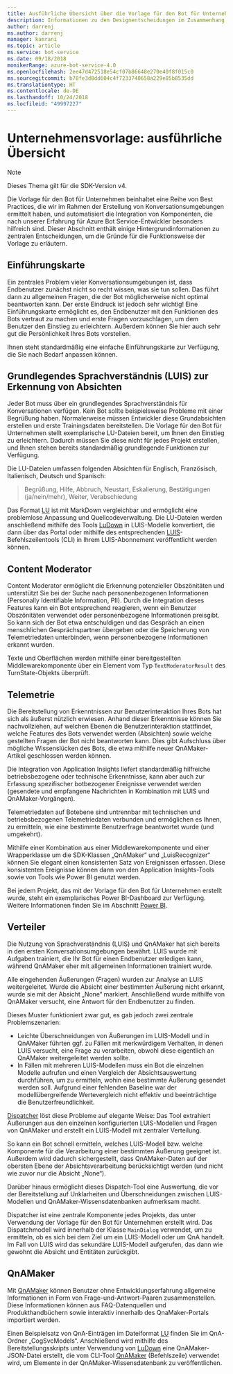 ```yaml
---
title: Ausführliche Übersicht über die Vorlage für den Bot für Unternehmen | Microsoft-Dokumentation
description: Informationen zu den Designentscheidungen im Zusammenhang mit der Vorlage für den Bot für Unternehmen
author: darrenj
ms.author: darrenj
manager: kamrani
ms.topic: article
ms.service: bot-service
ms.date: 09/18/2018
monikerRange: azure-bot-service-4.0
ms.openlocfilehash: 2ee47d472518e54cf07b86648e270e40f8f015c0
ms.sourcegitcommit: b78fe3d8dd604c4f7233740658a229e85b8535dd
ms.translationtype: HT
ms.contentlocale: de-DE
ms.lasthandoff: 10/24/2018
ms.locfileid: "49997227"
---
```

# <a name="enterprise-template---detailed-overview"></a>Unternehmensvorlage: ausführliche Übersicht

> [!NOTE]
> Dieses Thema gilt für die SDK-Version v4. 

Die Vorlage für den Bot für Unternehmen beinhaltet eine Reihe von Best Practices, die wir im Rahmen der Erstellung von Konversationsumgebungen ermittelt haben, und automatisiert die Integration von Komponenten, die nach unserer Erfahrung für Azure Bot Service-Entwickler besonders hilfreich sind. Dieser Abschnitt enthält einige Hintergrundinformationen zu zentralen Entscheidungen, um die Gründe für die Funktionsweise der Vorlage zu erläutern.

## <a name="introduction-card"></a>Einführungskarte

Ein zentrales Problem vieler Konversationsumgebungen ist, dass Endbenutzer zunächst nicht so recht wissen, was sie tun sollen. Das führt dann zu allgemeinen Fragen, die der Bot möglicherweise nicht optimal beantworten kann. Der erste Eindruck ist jedoch sehr wichtig! Eine Einführungskarte ermöglicht es, den Endbenutzer mit den Funktionen des Bots vertraut zu machen und erste Fragen vorzuschlagen, um dem Benutzer den Einstieg zu erleichtern. Außerdem können Sie hier auch sehr gut die Persönlichkeit Ihres Bots vorstellen.

Ihnen steht standardmäßig eine einfache Einführungskarte zur Verfügung, die Sie nach Bedarf anpassen können.

## <a name="basic-language-understanding-luis-intents"></a>Grundlegendes Sprachverständnis (LUIS) zur Erkennung von Absichten

Jeder Bot muss über ein grundlegendes Sprachverständnis für Konversationen verfügen. Kein Bot sollte beispielsweise Probleme mit einer Begrüßung haben. Normalerweise müssen Entwickler diese Grundabsichten erstellen und erste Trainingsdaten bereitstellen. Die Vorlage für den Bot für Unternehmen stellt exemplarische LU-Dateien bereit, um Ihnen den Einstieg zu erleichtern. Dadurch müssen Sie diese nicht für jedes Projekt erstellen, und Ihnen stehen bereits standardmäßig grundlegende Funktionen zur Verfügung.

Die LU-Dateien umfassen folgenden Absichten für Englisch, Französisch, Italienisch, Deutsch und Spanisch:

> Begrüßung, Hilfe, Abbruch, Neustart, Eskalierung, Bestätigungen (ja/nein/mehr), Weiter, Verabschiedung

Das Format [LU](https://github.com/Microsoft/botbuilder-tools/blob/master/packages/Ludown/docs/lu-file-format.md) ist mit MarkDown vergleichbar und ermöglicht eine problemlose Anpassung und Quellcodeverwaltung. Die LU-Dateien werden anschließend mithilfe des Tools [LuDown](https://github.com/Microsoft/botbuilder-tools/tree/master/packages/Ludown) in LUIS-Modelle konvertiert, die dann über das Portal oder mithilfe des entsprechenden [LUIS](https://github.com/Microsoft/botbuilder-tools/tree/master/packages/LUIS)-Befehlszeilentools (CLI) in Ihrem LUIS-Abonnement veröffentlicht werden können.

## <a name="content-moderator"></a>Content Moderator

Content Moderator ermöglicht die Erkennung potenzieller Obszönitäten und unterstützt Sie bei der Suche nach personenbezogenen Informationen (Personally Identifiable Information, PII). Durch die Integration dieses Features kann ein Bot entsprechend reagieren, wenn ein Benutzer Obszönitäten verwendet oder personenbezogene Informationen preisgibt. So kann sich der Bot etwa entschuldigen und das Gespräch an einen menschlichen Gesprächspartner übergeben oder die Speicherung von Telemetriedaten unterbinden, wenn personenbezogene Informationen erkannt wurden.

Texte und Oberflächen werden mithilfe einer bereitgestellten Middlewarekomponente über ein Element vom Typ ```TextModeratorResult``` des TurnState-Objekts überprüft.

## <a name="telemetry"></a>Telemetrie

Die Bereitstellung von Erkenntnissen zur Benutzerinteraktion Ihres Bots hat sich als äußerst nützlich erwiesen. Anhand dieser Erkenntnisse können Sie nachvollziehen, auf welchen Ebenen die Benutzerinteraktion stattfindet, welche Features des Bots verwendet werden (Absichten) sowie welche gestellten Fragen der Bot nicht beantworten kann. Dies gibt Aufschluss über mögliche Wissenslücken des Bots, die etwa mithilfe neuer QnAMaker-Artikel geschlossen werden können.

Die Integration von Application Insights liefert standardmäßig hilfreiche betriebsbezogene oder technische Erkenntnisse, kann aber auch zur Erfassung spezifischer botbezogener Ereignisse verwendet werden (gesendete und empfangene Nachrichten in Kombination mit LUIS und QnAMaker-Vorgängen).

Telemetriedaten auf Botebene sind untrennbar mit technischen und betriebsbezogenen Telemetriedaten verbunden und ermöglichen es Ihnen, zu ermitteln, wie eine bestimmte Benutzerfrage beantwortet wurde (und umgekehrt).

Mithilfe einer Kombination aus einer Middlewarekomponente und einer Wrapperklasse um die SDK-Klassen „QnAMaker“ und „LuisRecognizer“ können Sie elegant einen konsistenten Satz von Ereignissen erfassen. Diese konsistenten Ereignisse können dann von den Application Insights-Tools sowie von Tools wie Power BI genutzt werden.

Bei jedem Projekt, das mit der Vorlage für den Bot für Unternehmen erstellt wurde, steht ein exemplarisches Power BI-Dashboard zur Verfügung. Weitere Informationen finden Sie im Abschnitt [Power BI](bot-builder-enterprise-template-powerbi.md).

## <a name="dispatcher"></a>Verteiler

Die Nutzung von Sprachverständnis (LUIS) und QnAMaker hat sich bereits in den ersten Konversationsumgebungen bewährt. LUIS wurde mit Aufgaben trainiert, die Ihr Bot für einen Endbenutzer erledigen kann, während QnAMaker eher mit allgemeinen Informationen trainiert wurde.

Alle eingehenden Äußerungen (Fragen) wurden zur Analyse an LUIS weitergeleitet. Wurde die Absicht einer bestimmten Äußerung nicht erkannt, wurde sie mit der Absicht „None“ markiert. Anschließend wurde mithilfe von QnAMaker versucht, eine Antwort für den Endbenutzer zu finden.

Dieses Muster funktioniert zwar gut, es gab jedoch zwei zentrale Problemszenarien:

- Leichte Überschneidungen von Äußerungen im LUIS-Modell und in QnAMaker führten ggf. zu Fällen mit merkwürdigem Verhalten, in denen LUIS versucht, eine Frage zu verarbeiten, obwohl diese eigentlich an QnAMaker weitergeleitet werden sollte.
- In Fällen mit mehreren LUIS-Modellen muss ein Bot die einzelnen Modelle aufrufen und einen Vergleich der Absichtsauswertung durchführen, um zu ermitteln, wohin eine bestimmte Äußerung gesendet werden soll. Aufgrund einer fehlenden Baseline war der modellübergreifende Wertevergleich nicht effektiv und beeinträchtige die Benutzerfreundlichkeit.

[Dispatcher](https://docs.microsoft.com/en-us/azure/bot-service/bot-builder-tutorial-dispatch?view=azure-bot-service-4.0&tabs=csaddref%2Ccsbotconfig) löst diese Probleme auf elegante Weise: Das Tool extrahiert Äußerungen aus den einzelnen konfigurierten LUIS-Modellen und Fragen von QnAMaker und erstellt ein LUIS-Modell mit zentraler Verteilung.

So kann ein Bot schnell ermitteln, welches LUIS-Modell bzw. welche Komponente für die Verarbeitung einer bestimmten Äußerung geeignet ist. Außerdem wird dadurch sichergestellt, dass QnAMaker-Daten auf der obersten Ebene der Absichtsverarbeitung berücksichtigt werden (und nicht wie zuvor nur die Absicht „None“).

Darüber hinaus ermöglicht dieses Dispatch-Tool eine Auswertung, die vor der Bereitstellung auf Unklarheiten und Überschneidungen zwischen LUIS-Modellen und QnAMaker-Wissensdatenbanken aufmerksam macht.

Dispatcher ist eine zentrale Komponente jedes Projekts, das unter Verwendung der Vorlage für den Bot für Unternehmen erstellt wird. Das Dispatchmodell wird innerhalb der Klasse `MainDialog` verwendet, um zu ermitteln, ob es sich bei dem Ziel um ein LUIS-Modell oder um QnA handelt. Im Fall von LUIS wird das sekundäre LUIS-Modell aufgerufen, das dann wie gewohnt die Absicht und Entitäten zurückgibt.

## <a name="qnamaker"></a>QnAMaker

Mit [QnAMaker](https://www.qnamaker.ai/) können Benutzer ohne Entwicklungserfahrung allgemeine Informationen in Form von Frage-und-Antwort-Paaren zusammenstellen. Diese Informationen können aus FAQ-Datenquellen und Produkthandbüchern sowie interaktiv innerhalb des QnaMaker-Portals importiert werden.

Einen Beispielsatz von QnA-Einträgen im Dateiformat [LU](https://github.com/Microsoft/botbuilder-tools/blob/master/packages/Ludown/docs/lu-file-format.md) finden Sie im QnA-Ordner „CogSvcModels“. Anschließend wird mithilfe des Bereitstellungsskripts unter Verwendung von [LuDown](https://github.com/Microsoft/botbuilder-tools/tree/master/packages/Ludown) eine QnAMaker-JSON-Datei erstellt, die vom CLI-Tool [QnAMaker](https://github.com/Microsoft/botbuilder-tools/tree/master/packages/QnAMaker) (Befehlszeile) verwendet wird, um Elemente in der QnAMaker-Wissensdatenbank zu veröffentlichen.
